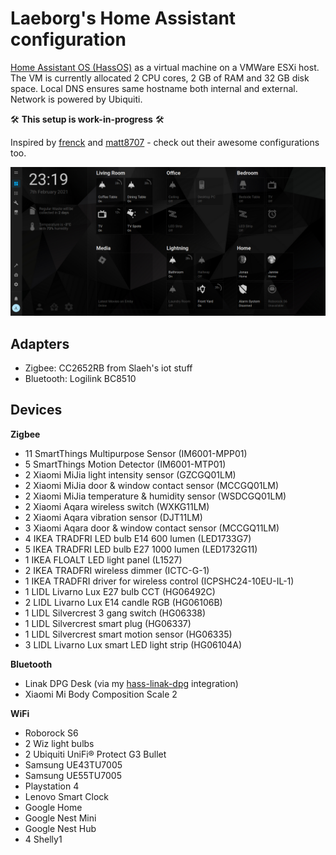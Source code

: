 # Laeborg's Home Assistant configuration

[Home Assistant OS (HassOS)](https://github.com/home-assistant/operating-system) as a virtual machine on a VMWare ESXi host. The VM is currently allocated 2 CPU cores, 2 GB of RAM and 32 GB disk space. Local DNS ensures same hostname both internal and external. Network is powered by Ubiquiti.

🛠️ **This setup is work-in-progress** 🛠️

Inspired by [frenck](https://github.com/frenck/home-assistant-config) and [matt8707](https://github.com/matt8707/hass-config) - check out their awesome configurations too.

![Dashboard](/Screenshots/Dashboard.png)

## Adapters
- Zigbee: CC2652RB from Slaeh's iot stuff
- Bluetooth: Logilink BC8510

## Devices
**Zigbee**
- 11 SmartThings Multipurpose Sensor (IM6001-MPP01)
- 5 SmartThings Motion Detector (IM6001-MTP01)
- 2 Xiaomi MiJia light intensity sensor (GZCGQ01LM)
- 2 Xiaomi MiJia door & window contact sensor (MCCGQ01LM)
- 2 Xiaomi MiJia temperature & humidity sensor (WSDCGQ01LM)
- 2 Xiaomi Aqara wireless switch (WXKG11LM)
- 2 Xiaomi Aqara vibration sensor (DJT11LM)
- 3 Xiaomi Aqara door & window contact sensor (MCCGQ11LM)
- 4 IKEA TRADFRI LED bulb E14 600 lumen (LED1733G7)
- 5 IKEA TRADFRI LED bulb E27 1000 lumen (LED1732G11)
- 1 IKEA FLOALT LED light panel (L1527)
- 2 IKEA TRADFRI wireless dimmer (ICTC-G-1)
- 1 IKEA TRADFRI driver for wireless control (ICPSHC24-10EU-IL-1)
- 1 LIDL Livarno Lux E27 bulb CCT (HG06492C)
- 2 LIDL Livarno Lux E14 candle RGB (HG06106B)
- 1 LIDL Silvercrest 3 gang switch (HG06338)
- 1 LIDL Silvercrest smart plug (HG06337)
- 1 LIDL Silvercrest smart motion sensor (HG06335)
- 3 LIDL Livarno Lux smart LED light strip (HG06104A)

**Bluetooth**
- Linak DPG Desk (via my [hass-linak-dpg](https://github.com/Laeborg/hass-linak-dpg) integration)
- Xiaomi Mi Body Composition Scale 2

**WiFi**
- Roborock S6
- 2 Wiz light bulbs
- 2 Ubiquiti UniFi® Protect G3 Bullet
- Samsung UE43TU7005
- Samsung UE55TU7005
- Playstation 4
- Lenovo Smart Clock
- Google Home
- Google Nest Mini
- Google Nest Hub
- 4 Shelly1